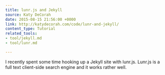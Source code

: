 ```yaml
---
title: lunr.js and Jekyll
source: Katy DeCorah
date: 2015-08-15 21:56:00 +0000
link: http://katydecorah.com/code/lunr-and-jekyll/
content_type: Tutorial
related_tools:
- tool/jekyll.md
- tool/lunr.md

---
```

I recently spent some time hooking up a Jekyll site with lunr.js. Lunr.js is a full text client-side search engine and it works rather well.
